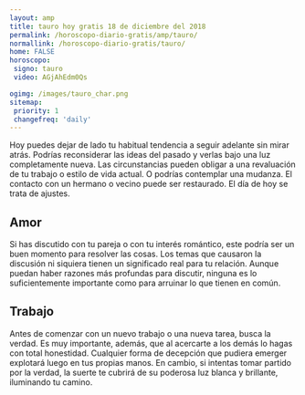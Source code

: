 ```yaml
---
layout: amp
title: tauro hoy gratis 18 de diciembre del 2018 
permalink: /horoscopo-diario-gratis/amp/tauro/
normallink: /horoscopo-diario-gratis/tauro/
home: FALSE
horoscopo:
 signo: tauro
 video: AGjAhEdm0Qs

ogimg: /images/tauro_char.png
sitemap:
 priority: 1
 changefreq: 'daily'
---
```



Hoy puedes dejar de lado tu habitual tendencia a seguir adelante sin mirar atrás. Podrías reconsiderar las ideas del pasado y verlas bajo una luz completamente nueva. Las circunstancias pueden obligar a una revaluación de tu trabajo o estilo de vida actual. O podrías contemplar una mudanza. El contacto con un hermano o vecino puede ser restaurado. El día de hoy se trata de ajustes.

## Amor

Si has discutido con tu pareja o con tu interés romántico, este podría ser un buen momento para resolver las cosas. Los temas que causaron la discusión ni siquiera tienen un significado real para tu relación. Aunque puedan haber razones más profundas para discutir, ninguna es lo suficientemente importante como para arruinar lo que tienen en común.

## Trabajo

Antes de comenzar con un nuevo trabajo o una nueva tarea, busca la verdad. Es muy importante, además, que al acercarte a los demás lo hagas con total honestidad. Cualquier forma de decepción que pudiera emerger explotará luego en tus propias manos. En cambio, si intentas tomar partido por la verdad, la suerte te cubrirá de su poderosa luz blanca y brillante, iluminando tu camino.